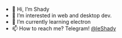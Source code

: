 - 👋 Hi, I’m Shady
- 👀 I’m interested in web and desktop dev.
- 🌱 I’m currently learning electron
- 📫 How to reach me? Telegram! [@leShady](https://www.notion.so/Ubuntu-97e3293b31884e71ab45e7f925b72cad)

<!---
leShady/leShady is a ✨ special ✨ repository because its `README.md` (this file) appears on your GitHub profile.
You can click the Preview link to take a look at your changes.
--->
